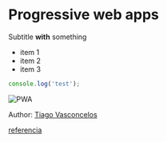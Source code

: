 # Progressive web apps

Subtitle **with** something

* item 1
* item 2
* item 3

```javascript
console.log('test');
```

![PWA](https://developers.google.com/web/updates/images/2015/11/appshell/appshell-1.jpg)

Author: [Tiago Vasconcelos](https://github.com/tisvasconcelos)

[referencia](/post-1.html)
